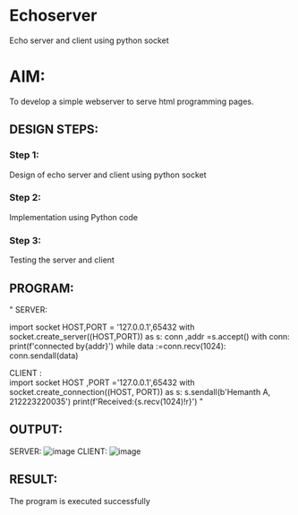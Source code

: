 # Echoserver
Echo server and client using python socket

# AIM:

To develop a simple webserver to serve html programming pages.

## DESIGN STEPS:

### Step 1:

Design of echo server and client using python socket

### Step 2:

Implementation using Python code

### Step 3:

Testing the server and client 

## PROGRAM:
"
SERVER:

import socket
HOST,PORT = '127.0.0.1',65432
with socket.create_server((HOST,PORT)) as s:
    conn ,addr =s.accept()
    with conn:
        print(f'connected by{addr}')
        while data :=conn.recv(1024):
            conn.sendall(data)

 CLIENT :  
 import socket
HOST ,PORT ='127.0.0.1',65432
with socket.create_connection((HOST, PORT)) as s:
    s.sendall(b'Hemanth A, 212223220035')
    print(f'Received:{s.recv(1024)!r}')
    "

## OUTPUT:
SERVER:
![image](https://github.com/user-attachments/assets/4a85a26a-b3c0-48e6-b69a-a922440865ef)
CLIENT:
![image](https://github.com/user-attachments/assets/82d133db-7ec0-40aa-aec8-72d7be562b6e)


## RESULT:
The program is executed successfully
